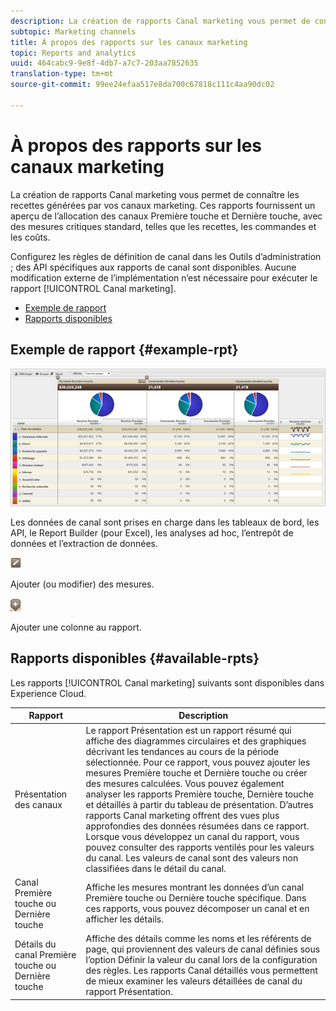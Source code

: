 ```yaml
---
description: La création de rapports Canal marketing vous permet de connaître les recettes générées par vos canaux marketing. Ces rapports fournissent un aperçu de l’allocation des canaux Première touche et Dernière touche, avec des mesures critiques standard, telles que les recettes, les commandes et les coûts.
subtopic: Marketing channels
title: À propos des rapports sur les canaux marketing
topic: Reports and analytics
uuid: 464cabc9-9e8f-4db7-a7c7-203aa7852635
translation-type: tm+mt
source-git-commit: 99ee24efaa517e8da700c67818c111c4aa90dc02

---
```



# À propos des rapports sur les canaux marketing

La création de rapports Canal marketing vous permet de connaître les recettes générées par vos canaux marketing. Ces rapports fournissent un aperçu de l’allocation des canaux Première touche et Dernière touche, avec des mesures critiques standard, telles que les recettes, les commandes et les coûts.

Configurez les règles de définition de canal dans les Outils d’administration ; des API spécifiques aux rapports de canal sont disponibles. Aucune modification externe de l’implémentation n’est nécessaire pour exécuter le rapport [!UICONTROL Canal marketing].

* [Exemple de rapport](/help/components/c-marketing-channels/c-overview.md)
* [Rapports disponibles](/help/components/c-marketing-channels/c-overview.md)

## Exemple de rapport {#example-rpt}

![](assets/overview.png)

Les données de canal sont prises en charge dans les tableaux de bord, les API, le Report Builder (pour Excel), les analyses ad hoc, l’entrepôt de données et l’extraction de données.

![](assets/metric_edit_icon.png)

Ajouter (ou modifier) des mesures.

![](assets/add_column_icon.png)

Ajouter une colonne au rapport.

## Rapports disponibles {#available-rpts}

Les rapports [!UICONTROL Canal marketing] suivants sont disponibles dans Experience Cloud.

| Rapport | Description |
|--- |--- |
| Présentation des canaux | Le rapport Présentation est un rapport résumé qui affiche des diagrammes circulaires et des graphiques décrivant les tendances au cours de la période sélectionnée. Pour ce rapport, vous pouvez ajouter les mesures Première touche et Dernière touche ou créer des mesures calculées. Vous pouvez également analyser les rapports Première touche, Dernière touche et détaillés à partir du tableau de présentation. D’autres rapports Canal marketing offrent des vues plus approfondies des données résumées dans ce rapport.  Lorsque vous développez un canal du rapport, vous pouvez consulter des rapports ventilés pour les valeurs du canal. Les valeurs de canal sont des valeurs non classifiées dans le détail du canal. |
| Canal Première touche ou Dernière touche | Affiche les mesures montrant les données d’un canal Première touche ou Dernière touche spécifique. Dans ces rapports, vous pouvez décomposer un canal et en afficher les détails. |
| Détails du canal Première touche ou Dernière touche | Affiche des détails comme les noms et les référents de page, qui proviennent des valeurs de canal définies sous l’option Définir la valeur du canal lors de la configuration des règles. Les rapports Canal détaillés vous permettent de mieux examiner les valeurs détaillées de canal du rapport Présentation. |
